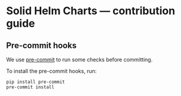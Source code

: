 # Solid Helm Charts — contribution guide

## Pre-commit hooks

We use [pre-commit](https://pre-commit.com/) to run some checks before committing.

To install the pre-commit hooks, run:

```
pip install pre-commit
pre-commit install
```

